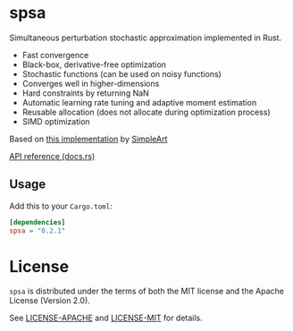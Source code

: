 # spsa

Simultaneous perturbation stochastic approximation implemented in Rust.

- Fast convergence
- Black-box, derivative-free optimization
- Stochastic functions (can be used on noisy functions)
- Converges well in higher-dimensions
- Hard constraints by returning NaN
- Automatic learning rate tuning and adaptive moment estimation
- Reusable allocation (does not allocate during optimization process)
- SIMD optimization


Based on [this implementation](https://github.com/SimpleArt/spsa) by [SimpleArt](https://github.com/SimpleArt)

[API reference (docs.rs)](https://docs.rs/spsa)


## Usage

Add this to your `Cargo.toml`:

```toml
[dependencies]
spsa = "0.2.1"
```
# License
`spsa` is distributed under the terms of both the MIT license and the
Apache License (Version 2.0).

See [LICENSE-APACHE](LICENSE-APACHE) and [LICENSE-MIT](LICENSE-MIT) for details.
